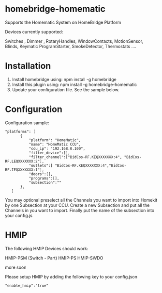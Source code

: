# homebridge-homematic

Supports the Homematic System on HomeBridge Platform

Devices currently supported:

Switches , Dimmer , RotaryHandles, WindowContacts, MotionSensor, Blinds, Keymatic
ProgramStarter, SmokeDetector, Thermostats ....


# Installation

1. Install homebridge using: npm install -g homebridge
2. Install this plugin using: npm install -g homebridge-homematic
3. Update your configuration file. See the sample below. 

# Configuration

Configuration sample:

 ```
"platforms": [
        {
            "platform": "HomeMatic",
            "name": "HomeMatic CCU",
            "ccu_ip": "192.168.0.100",
            "filter_device":[],
            "filter_channel":["BidCos-RF.KEQXXXXXXX:4", "BidCos-RF.LEQXXXXXXX:2"],
            "outlets":[ "BidCos-RF.KEQXXXXXXX:4","BidCos-RF.IEQXXXXXXX:1"],
            "doors":[],
            "programs":[],
            "subsection":""
        },   
    ]

```


You may optional preselect all the Channels you want to import into Homekit by one Subsection at your CCU.
Create a new Subsection and put all the Channels in you want to import. Finally put the name of the subsection into your config.js



# HMIP

The following HMIP Devices should work:

HMIP-PSM (Switch - Part)
HMIP-PS
HMIP-SWDO

more soon

Please setup HMIP by adding the following key to your config.json

```
"enable_hmip":"true"
```